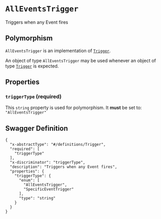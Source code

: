 # `AllEventsTrigger` #

Triggers when any Event fires

## Polymorphism ##

`AllEventsTrigger` is an implementation of [`Trigger`](./../definitions/Trigger.mkd).

An object of type `AllEventsTrigger` may be used whenever an object of type [`Trigger`](./../definitions/Trigger.mkd)
is expected.




## Properties ##

### `triggerType` (required) ###




This `string` property is used for polymorphism. It **must** be set to: `"AllEventsTrigger"`




## Swagger Definition ##

    {
      "x-abstractType": "#/definitions/Trigger", 
      "required": [
        "triggerType"
      ], 
      "x-discriminator": "triggerType", 
      "description": "Triggers when any Event fires", 
      "properties": {
        "triggerType": {
          "enum": [
            "AllEventsTrigger", 
            "SpecificEventTrigger"
          ], 
          "type": "string"
        }
      }
    }
